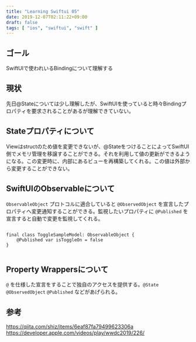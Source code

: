 ```yaml
---
title: "Learning Swiftui 05"
date: 2019-12-07T02:11:22+09:00
draft: false
tags: [ "ios", "swiftui", "swift" ]
---
```


## ゴール
SwiftUIで使われいるBindingについて理解する

## 現状
先日@Stateについては少し理解したが、SwiftUIを使っていると時々Bindingプロパティを要求されることがあるが理解できていない。

## Stateプロパティについて
Viewはstructのため値を変更できないが、@StateをつけることによってSwiftUI側でメモリ管理を移譲することができる。それを利用して値の更新ができるようになる。この変更時に、内部にあるビューを再構築してくれる。この値は外部から変更することができない。

## SwiftUIのObservableについて
`ObservableObject`  プロトコルに適合していると `@ObservedObject` を宣言したプロパティへ変更通知することができる。監視したいプロパティに `@Published` を宣言すると自動で変更を監視してくれる。

```

final class ToggleSampleModel: ObservableObject {
    @Published var isToggleOn = false
}


```

## Property Wrappersについて
`@` を仕様した宣言をすることで独自のアクセスを提供する。`@State` `@ObservedObject` `@Published` などがあげられる。

## 参考
https://qiita.com/shiz/items/6eaf87fa79499623306a
https://developer.apple.com/videos/play/wwdc2019/226/